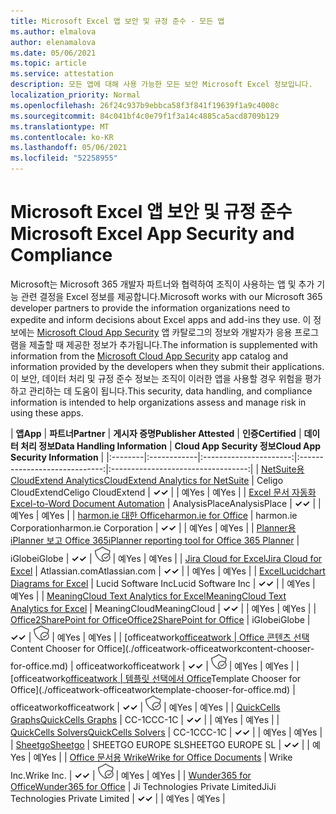 ```yaml
---
title: Microsoft Excel 앱 보안 및 규정 준수 - 모든 앱
ms.author: elmalova
author: elenamalova
ms.date: 05/06/2021
ms.topic: article
ms.service: attestation
description: 모든 앱에 대해 사용 가능한 모든 보안 Microsoft Excel 정보입니다.
localization_priority: Normal
ms.openlocfilehash: 26f24c937b9ebbca58f3f841f19639f1a9c4008c
ms.sourcegitcommit: 84c041bf4c0e79f1f3a14c4885ca5acd8709b129
ms.translationtype: MT
ms.contentlocale: ko-KR
ms.lasthandoff: 05/06/2021
ms.locfileid: "52258955"
---
```

# <a name="microsoft-excel-app-security-and-compliance"></a><span data-ttu-id="a5e17-103">Microsoft Excel 앱 보안 및 규정 준수</span><span class="sxs-lookup"><span data-stu-id="a5e17-103">Microsoft Excel App Security and Compliance</span></span>

<span data-ttu-id="a5e17-104">Microsoft는 Microsoft 365 개발자 파트너와 협력하여 조직이 사용하는 앱 및 추가 기능 관련 결정을 Excel 정보를 제공합니다.</span><span class="sxs-lookup"><span data-stu-id="a5e17-104">Microsoft works with our Microsoft 365 developer partners to provide the information organizations need to expedite and inform decisions about Excel apps and add-ins they use.</span></span> <span data-ttu-id="a5e17-105">이 정보에는 [Microsoft Cloud App Security](https://www.microsoft.com/en-us/enterprise-mobility-security/cloud-app-security) 앱 카탈로그의 정보와 개발자가 응용 프로그램을 제출할 때 제공한 정보가 추가됩니다.</span><span class="sxs-lookup"><span data-stu-id="a5e17-105">The information is supplemented with information from the [Microsoft Cloud App Security](https://www.microsoft.com/en-us/enterprise-mobility-security/cloud-app-security) app catalog and information provided by the developers when they submit their applications.</span></span> <span data-ttu-id="a5e17-106">이 보안, 데이터 처리 및 규정 준수 정보는 조직이 이러한 앱을 사용할 경우 위험을 평가하고 관리하는 데 도움이 됩니다.</span><span class="sxs-lookup"><span data-stu-id="a5e17-106">This security, data handling, and compliance information is intended to help organizations assess and manage risk in using these apps.</span></span>

| <span data-ttu-id="a5e17-107">**앱**</span><span class="sxs-lookup"><span data-stu-id="a5e17-107">**App**</span></span> | <span data-ttu-id="a5e17-108">**파트너**</span><span class="sxs-lookup"><span data-stu-id="a5e17-108">**Partner**</span></span> | <span data-ttu-id="a5e17-109">**게시자 증명**</span><span class="sxs-lookup"><span data-stu-id="a5e17-109">**Publisher Attested**</span></span> | <span data-ttu-id="a5e17-110">**인증**</span><span class="sxs-lookup"><span data-stu-id="a5e17-110">**Certified**</span></span> | <span data-ttu-id="a5e17-111">**데이터 처리 정보**</span><span class="sxs-lookup"><span data-stu-id="a5e17-111">**Data Handling Information**</span></span> | <span data-ttu-id="a5e17-112">**Cloud App Security 정보**</span><span class="sxs-lookup"><span data-stu-id="a5e17-112">**Cloud App Security Information**</span></span> |
|:--------|:------------|:----------------------:|:-----------------------------:|:----------------------------------:|
| [<span data-ttu-id="a5e17-113">NetSuite용 CloudExtend Analytics</span><span class="sxs-lookup"><span data-stu-id="a5e17-113">CloudExtend Analytics for NetSuite</span></span>](./celigo-cloudextend-analytics-for-netsuite.md) | <span data-ttu-id="a5e17-114">Celigo CloudExtend</span><span class="sxs-lookup"><span data-stu-id="a5e17-114">Celigo CloudExtend</span></span> | <span data-ttu-id="a5e17-115">**✓**</span><span class="sxs-lookup"><span data-stu-id="a5e17-115">**✓**</span></span> |  | <span data-ttu-id="a5e17-116">예</span><span class="sxs-lookup"><span data-stu-id="a5e17-116">Yes</span></span> | <span data-ttu-id="a5e17-117">예</span><span class="sxs-lookup"><span data-stu-id="a5e17-117">Yes</span></span> |
| [<span data-ttu-id="a5e17-118">Excel 문서 자동화</span><span class="sxs-lookup"><span data-stu-id="a5e17-118">Excel-to-Word Document Automation</span></span>](./analysisplace-excel-to-word-document-automation.md) | <span data-ttu-id="a5e17-119">AnalysisPlace</span><span class="sxs-lookup"><span data-stu-id="a5e17-119">AnalysisPlace</span></span> | <span data-ttu-id="a5e17-120">**✓**</span><span class="sxs-lookup"><span data-stu-id="a5e17-120">**✓**</span></span> |  | <span data-ttu-id="a5e17-121">예</span><span class="sxs-lookup"><span data-stu-id="a5e17-121">Yes</span></span> | <span data-ttu-id="a5e17-122">예</span><span class="sxs-lookup"><span data-stu-id="a5e17-122">Yes</span></span> |
| [<span data-ttu-id="a5e17-123">harmon.ie 대한 Office</span><span class="sxs-lookup"><span data-stu-id="a5e17-123">harmon.ie for Office</span></span>](./harmonie-corporation-for-office.md) | <span data-ttu-id="a5e17-124">harmon.ie Corporation</span><span class="sxs-lookup"><span data-stu-id="a5e17-124">harmon.ie Corporation</span></span> | <span data-ttu-id="a5e17-125">**✓**</span><span class="sxs-lookup"><span data-stu-id="a5e17-125">**✓**</span></span> |  | <span data-ttu-id="a5e17-126">예</span><span class="sxs-lookup"><span data-stu-id="a5e17-126">Yes</span></span> | <span data-ttu-id="a5e17-127">예</span><span class="sxs-lookup"><span data-stu-id="a5e17-127">Yes</span></span> |
| [<span data-ttu-id="a5e17-128">Planner용 iPlanner 보고 Office 365</span><span class="sxs-lookup"><span data-stu-id="a5e17-128">iPlanner reporting tool for Office 365 Planner</span></span>](./iglobe-iplanner-reporting-tool-for-office-365-planner.md) | <span data-ttu-id="a5e17-129">iGlobe</span><span class="sxs-lookup"><span data-stu-id="a5e17-129">iGlobe</span></span> | <span data-ttu-id="a5e17-130">**✓**</span><span class="sxs-lookup"><span data-stu-id="a5e17-130">**✓**</span></span> | <img alt="Certified application badge" src="../media/certified-badge.png" height="25" width="25" /> | <span data-ttu-id="a5e17-131">예</span><span class="sxs-lookup"><span data-stu-id="a5e17-131">Yes</span></span> | <span data-ttu-id="a5e17-132">예</span><span class="sxs-lookup"><span data-stu-id="a5e17-132">Yes</span></span> |
| [<span data-ttu-id="a5e17-133">Jira Cloud for Excel</span><span class="sxs-lookup"><span data-stu-id="a5e17-133">Jira Cloud for Excel</span></span>](./atlassiancom-jira-cloud-for-excel.md) | <span data-ttu-id="a5e17-134">Atlassian.com</span><span class="sxs-lookup"><span data-stu-id="a5e17-134">Atlassian.com</span></span> | <span data-ttu-id="a5e17-135">**✓**</span><span class="sxs-lookup"><span data-stu-id="a5e17-135">**✓**</span></span> |  | <span data-ttu-id="a5e17-136">예</span><span class="sxs-lookup"><span data-stu-id="a5e17-136">Yes</span></span> | <span data-ttu-id="a5e17-137">예</span><span class="sxs-lookup"><span data-stu-id="a5e17-137">Yes</span></span> |
| [<span data-ttu-id="a5e17-138">Excel</span><span class="sxs-lookup"><span data-stu-id="a5e17-138">Lucidchart Diagrams for Excel</span></span>](./lucid-software-inc-lucidchart-diagrams-for-excel.md) | <span data-ttu-id="a5e17-139">Lucid Software Inc</span><span class="sxs-lookup"><span data-stu-id="a5e17-139">Lucid Software Inc</span></span> | <span data-ttu-id="a5e17-140">**✓**</span><span class="sxs-lookup"><span data-stu-id="a5e17-140">**✓**</span></span> |  | <span data-ttu-id="a5e17-141">예</span><span class="sxs-lookup"><span data-stu-id="a5e17-141">Yes</span></span> | <span data-ttu-id="a5e17-142">예</span><span class="sxs-lookup"><span data-stu-id="a5e17-142">Yes</span></span> |
| [<span data-ttu-id="a5e17-143">MeaningCloud Text Analytics for Excel</span><span class="sxs-lookup"><span data-stu-id="a5e17-143">MeaningCloud Text Analytics for Excel</span></span>](./meaningcloud-text-analytics-for-excel.md) | <span data-ttu-id="a5e17-144">MeaningCloud</span><span class="sxs-lookup"><span data-stu-id="a5e17-144">MeaningCloud</span></span> | <span data-ttu-id="a5e17-145">**✓**</span><span class="sxs-lookup"><span data-stu-id="a5e17-145">**✓**</span></span> |  | <span data-ttu-id="a5e17-146">예</span><span class="sxs-lookup"><span data-stu-id="a5e17-146">Yes</span></span> | <span data-ttu-id="a5e17-147">예</span><span class="sxs-lookup"><span data-stu-id="a5e17-147">Yes</span></span> |
| [<span data-ttu-id="a5e17-148">Office2SharePoint for Office</span><span class="sxs-lookup"><span data-stu-id="a5e17-148">Office2SharePoint for Office</span></span>](./iglobe-office2sharepoint-for-office.md) | <span data-ttu-id="a5e17-149">iGlobe</span><span class="sxs-lookup"><span data-stu-id="a5e17-149">iGlobe</span></span> | <span data-ttu-id="a5e17-150">**✓**</span><span class="sxs-lookup"><span data-stu-id="a5e17-150">**✓**</span></span> | <img alt="Certified application badge" src="../media/certified-badge.png" height="25" width="25" /> | <span data-ttu-id="a5e17-151">예</span><span class="sxs-lookup"><span data-stu-id="a5e17-151">Yes</span></span> | <span data-ttu-id="a5e17-152">예</span><span class="sxs-lookup"><span data-stu-id="a5e17-152">Yes</span></span> |
| <span data-ttu-id="a5e17-153">[officeatwork</span><span class="sxs-lookup"><span data-stu-id="a5e17-153">[officeatwork</span></span> | <span data-ttu-id="a5e17-154">Office 콘텐츠 선택](./officeatwork-officeatworkcontent-chooser-for-office.md)</span><span class="sxs-lookup"><span data-stu-id="a5e17-154">Content Chooser for Office](./officeatwork-officeatworkcontent-chooser-for-office.md)</span></span> | <span data-ttu-id="a5e17-155">officeatwork</span><span class="sxs-lookup"><span data-stu-id="a5e17-155">officeatwork</span></span> | <span data-ttu-id="a5e17-156">**✓**</span><span class="sxs-lookup"><span data-stu-id="a5e17-156">**✓**</span></span> | <img alt="Certified application badge" src="../media/certified-badge.png" height="25" width="25" /> | <span data-ttu-id="a5e17-157">예</span><span class="sxs-lookup"><span data-stu-id="a5e17-157">Yes</span></span> | <span data-ttu-id="a5e17-158">예</span><span class="sxs-lookup"><span data-stu-id="a5e17-158">Yes</span></span> |
| <span data-ttu-id="a5e17-159">[officeatwork</span><span class="sxs-lookup"><span data-stu-id="a5e17-159">[officeatwork</span></span> | <span data-ttu-id="a5e17-160">템플릿 선택에서 Office](./officeatwork-officeatworktemplate-chooser-for-office.md)</span><span class="sxs-lookup"><span data-stu-id="a5e17-160">Template Chooser for Office](./officeatwork-officeatworktemplate-chooser-for-office.md)</span></span> | <span data-ttu-id="a5e17-161">officeatwork</span><span class="sxs-lookup"><span data-stu-id="a5e17-161">officeatwork</span></span> | <span data-ttu-id="a5e17-162">**✓**</span><span class="sxs-lookup"><span data-stu-id="a5e17-162">**✓**</span></span> | <img alt="Certified application badge" src="../media/certified-badge.png" height="25" width="25" /> | <span data-ttu-id="a5e17-163">예</span><span class="sxs-lookup"><span data-stu-id="a5e17-163">Yes</span></span> | <span data-ttu-id="a5e17-164">예</span><span class="sxs-lookup"><span data-stu-id="a5e17-164">Yes</span></span> |
| [<span data-ttu-id="a5e17-165">QuickCells Graphs</span><span class="sxs-lookup"><span data-stu-id="a5e17-165">QuickCells Graphs</span></span>](./cc-1c-quickcells-graphs.md) | <span data-ttu-id="a5e17-166">CC-1C</span><span class="sxs-lookup"><span data-stu-id="a5e17-166">CC-1C</span></span> | <span data-ttu-id="a5e17-167">**✓**</span><span class="sxs-lookup"><span data-stu-id="a5e17-167">**✓**</span></span> |  | <span data-ttu-id="a5e17-168">예</span><span class="sxs-lookup"><span data-stu-id="a5e17-168">Yes</span></span> | <span data-ttu-id="a5e17-169">예</span><span class="sxs-lookup"><span data-stu-id="a5e17-169">Yes</span></span> |
| [<span data-ttu-id="a5e17-170">QuickCells Solvers</span><span class="sxs-lookup"><span data-stu-id="a5e17-170">QuickCells Solvers</span></span>](./cc-1c-quickcells-solvers.md) | <span data-ttu-id="a5e17-171">CC-1C</span><span class="sxs-lookup"><span data-stu-id="a5e17-171">CC-1C</span></span> | <span data-ttu-id="a5e17-172">**✓**</span><span class="sxs-lookup"><span data-stu-id="a5e17-172">**✓**</span></span> |  | <span data-ttu-id="a5e17-173">예</span><span class="sxs-lookup"><span data-stu-id="a5e17-173">Yes</span></span> | <span data-ttu-id="a5e17-174">예</span><span class="sxs-lookup"><span data-stu-id="a5e17-174">Yes</span></span> |
| [<span data-ttu-id="a5e17-175">Sheetgo</span><span class="sxs-lookup"><span data-stu-id="a5e17-175">Sheetgo</span></span>](./sheetgo-europe-sl.md) | <span data-ttu-id="a5e17-176">SHEETGO EUROPE SL</span><span class="sxs-lookup"><span data-stu-id="a5e17-176">SHEETGO EUROPE SL</span></span> | <span data-ttu-id="a5e17-177">**✓**</span><span class="sxs-lookup"><span data-stu-id="a5e17-177">**✓**</span></span> |  | <span data-ttu-id="a5e17-178">예</span><span class="sxs-lookup"><span data-stu-id="a5e17-178">Yes</span></span> | <span data-ttu-id="a5e17-179">예</span><span class="sxs-lookup"><span data-stu-id="a5e17-179">Yes</span></span> |
| [<span data-ttu-id="a5e17-180">Office 문서용 Wrike</span><span class="sxs-lookup"><span data-stu-id="a5e17-180">Wrike for Office Documents</span></span>](./wrike-inc-for-office-documents.md) | <span data-ttu-id="a5e17-181">Wrike Inc.</span><span class="sxs-lookup"><span data-stu-id="a5e17-181">Wrike Inc.</span></span> | <span data-ttu-id="a5e17-182">**✓**</span><span class="sxs-lookup"><span data-stu-id="a5e17-182">**✓**</span></span> | <img alt="Certified application badge" src="../media/certified-badge.png" height="25" width="25" /> | <span data-ttu-id="a5e17-183">예</span><span class="sxs-lookup"><span data-stu-id="a5e17-183">Yes</span></span> | <span data-ttu-id="a5e17-184">예</span><span class="sxs-lookup"><span data-stu-id="a5e17-184">Yes</span></span> |
| [<span data-ttu-id="a5e17-185">Wunder365 for Office</span><span class="sxs-lookup"><span data-stu-id="a5e17-185">Wunder365 for Office</span></span>](./jiji-technologies-private-limited-wunder365-for-office.md) | <span data-ttu-id="a5e17-186">Ji Technologies Private Limited</span><span class="sxs-lookup"><span data-stu-id="a5e17-186">JiJi Technologies Private Limited</span></span> | <span data-ttu-id="a5e17-187">**✓**</span><span class="sxs-lookup"><span data-stu-id="a5e17-187">**✓**</span></span> |  | <span data-ttu-id="a5e17-188">예</span><span class="sxs-lookup"><span data-stu-id="a5e17-188">Yes</span></span> | <span data-ttu-id="a5e17-189">예</span><span class="sxs-lookup"><span data-stu-id="a5e17-189">Yes</span></span> |
